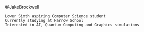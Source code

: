 @JakeBrockwell

	Lower Sixth aspiring Computer Science student
	Currently studying at Harrow School
	Interested in AI, Quantum Computing and Graphics simulations
